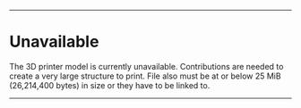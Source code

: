 
***

# Unavailable

The 3D printer model is currently unavailable. Contributions are needed to create a very large structure to print. File also must be at or below 25 MiB (26,214,400 bytes) in size or they have to be linked to.

***
